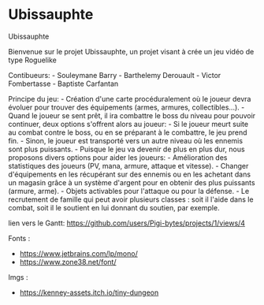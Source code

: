 # Ubissauphte
Ubissauphte

Bienvenue sur le projet Ubissauphte, un projet visant à crée un jeu vidéo de type Roguelike

Contibueurs:
    - Souleymane Barry
    - Barthelemy Derouault
    - Victor Fombertasse
    - Baptiste Carfantan

Principe du jeu:
    - Création d'une carte procéduralement où le joueur devra évoluer pour trouver des équipements (armes, armures, collectibles...).
    - Quand le joueur se sent prêt, il ira combattre le boss du niveau pour pouvoir continuer, deux options s'offrent alors au joueur:
        - Si le joueur meurt suite au combat contre le boss, ou en se préparant à le combattre, le jeu prend fin.
        - Sinon, le joueur est transporté vers un autre niveau où les ennemis sont plus puissants.
    - Puisque le jeu va devenir de plus en plus dur, nous proposons divers options pour aider les joueurs:
        - Amélioration des statistiques des joueurs (PV, mana, armure, attaque et vitesse).
        - Changer d'équipements en les récupérant sur des ennemis ou en les achetant dans un magasin grâce à un système d'argent pour en obtenir des plus puissants (armure, arme).
        - Objets activables pour l'attaque ou pour la défense.
        - Le recrutement de famille qui peut avoir plusieurs classes : soit il l'aide dans le combat, soit il le soutient en lui donnant du soutien, par exemple.


lien vers le Gantt: https://github.com/users/Pigi-bytes/projects/1/views/4


Fonts :
- https://www.jetbrains.com/lp/mono/
- https://www.zone38.net/font/

Imgs : 
- https://kenney-assets.itch.io/tiny-dungeon
